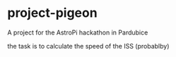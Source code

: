 # project-pigeon
A project for the AstroPi hackathon in Pardubice
 
the task is to calculate the speed of the ISS (probablby) 